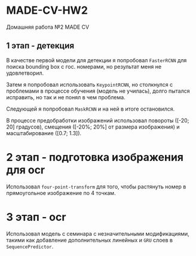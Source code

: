 # MADE-CV-HW2
Домашняя работа №2 MADE CV

## 1 этап - детекция

В качестве первой модели для детекции я попробовал `FasterRCNN` для поиска bounding box с гос. номерами, 
но результат меня не удовлетворил.

Затем я попробовал использовать `KeypointRCNN`, но столкнулся с проблемами в процессе обучения (модель не училась),
долго пытался исправить, но так и не понял в чем проблема.

Следующей я попробовал `MaskRCNN` и на ней в итоге остановился.

В процессе предобработки изображений использовал повороты (\[-20; 20\] градусов), смещения (\[-20%; 20%\] от размера изображения) и 
масштабирование (\[0.7; 1.3\]).

# 2 этап - подготовка изображения для ocr

Использовал `four-point-transform` для того, чтобы растянуть номер в прямоугольное изображение по 4 точкам.

# 3 этап - ocr

Использовал модель с семинара с незначительными модификациями, такими как добавление 
дополнительных линейных и `GRU` слоев в `SequencePredictor`.
